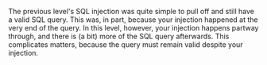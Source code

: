 The previous level's SQL injection was quite simple to pull off and still have a valid SQL query.
This was, in part, because your injection happened at the very end of the query.
In this level, however, your injection happens partway through, and there is (a bit) more of the SQL query afterwards.
This complicates matters, because the query must remain valid despite your injection.
